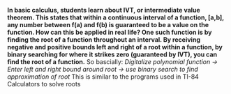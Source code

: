 **In basic calculus, students learn about IVT, or intermediate value theorem. This states that within a continuous interval of a function,
[a,b], any number between f(a) and f(b) is guaranteed to be a value on the function. How can this be applied in real life?
One such function is by finding the root of a function throughout an interval. By receiving negative and positive bounds left and right of a
root within a function, by binary searching for where it strikes zero (guaranteed by IVT), you can find the root of a function.**
So bascially: *Digitalize polynomial function -> Enter left and right bound around root -> use binary search to find approximation of root*
This is similar to the programs used in TI-84 Calculators to solve roots
